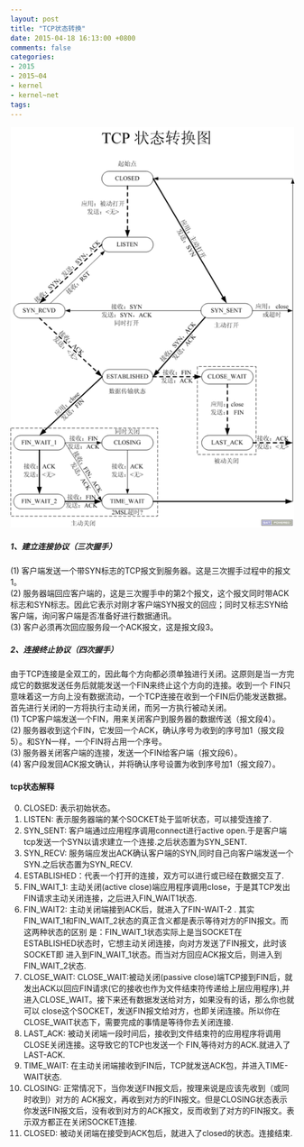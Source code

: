 ```yaml
---
layout: post
title: "TCP状态转换"
date: 2015-04-18 16:13:00 +0800
comments: false
categories:
- 2015
- 2015~04
- kernel
- kernel~net
tags:
---
```


![](/images/kernel/2015-04-18-1.png)  

##### 1、建立连接协议（三次握手）
(1) 客户端发送一个带SYN标志的TCP报文到服务器。这是三次握手过程中的报文1。  
(2) 服务器端回应客户端的，这是三次握手中的第2个报文，这个报文同时带ACK标志和SYN标志。因此它表示对刚才客户端SYN报文的回应；同时又标志SYN给客户端，询问客户端是否准备好进行数据通讯。  
(3) 客户必须再次回应服务段一个ACK报文，这是报文段3。  

##### 2、连接终止协议（四次握手）
  由于TCP连接是全双工的，因此每个方向都必须单独进行关闭。这原则是当一方完成它的数据发送任务后就能发送一个FIN来终止这个方向的连接。收到一个 FIN只意味着这一方向上没有数据流动，一个TCP连接在收到一个FIN后仍能发送数据。首先进行关闭的一方将执行主动关闭，而另一方执行被动关闭。  
(1) TCP客户端发送一个FIN，用来关闭客户到服务器的数据传送（报文段4）。  
(2) 服务器收到这个FIN，它发回一个ACK，确认序号为收到的序号加1（报文段5）。和SYN一样，一个FIN将占用一个序号。  
(3) 服务器关闭客户端的连接，发送一个FIN给客户端（报文段6）。  
(4) 客户段发回ACK报文确认，并将确认序号设置为收到序号加1（报文段7）。  


#### tcp状态解释

0. CLOSED: 表示初始状态。  
1. LISTEN: 表示服务器端的某个SOCKET处于监听状态，可以接受连接了.  
2. SYN_SENT: 客户端通过应用程序调用connect进行active open.于是客户端tcp发送一个SYN以请求建立一个连接.之后状态置为SYN_SENT.  
3. SYN_RECV: 服务端应发出ACK确认客户端的SYN,同时自己向客户端发送一个SYN.之后状态置为SYN_RECV.  
4. ESTABLISHED：代表一个打开的连接，双方可以进行或已经在数据交互了.  
5. FIN_WAIT_1: 主动关闭(active close)端应用程序调用close，于是其TCP发出FIN请求主动关闭连接，之后进入FIN_WAIT1状态.  
6. FIN_WAIT2: 主动关闭端接到ACK后，就进入了FIN-WAIT-2 . 其实FIN_WAIT_1和FIN_WAIT_2状态的真正含义都是表示等待对方的FIN报文。而这两种状态的区别 是：FIN_WAIT_1状态实际上是当SOCKET在ESTABLISHED状态时，它想主动关闭连接，向对方发送了FIN报文，此时该SOCKET即 进入到FIN_WAIT_1状态。而当对方回应ACK报文后，则进入到FIN_WAIT_2状态.  
7. CLOSE_WAIT: CLOSE_WAIT:被动关闭(passive close)端TCP接到FIN后，就发出ACK以回应FIN请求(它的接收也作为文件结束符传递给上层应用程序),并进入CLOSE_WAIT。接下来还有数据发送给对方，如果没有的话，那么你也就可以 close这个SOCKET，发送FIN报文给对方，也即关闭连接。所以你在CLOSE_WAIT状态下，需要完成的事情是等待你去关闭连接.  
8. LAST_ACK: 被动关闭端一段时间后，接收到文件结束符的应用程序将调用CLOSE关闭连接。这导致它的TCP也发送一个 FIN,等待对方的ACK.就进入了LAST-ACK.  
9. TIME_WAIT: 在主动关闭端接收到FIN后，TCP就发送ACK包，并进入TIME-WAIT状态.  
10. CLOSING: 正常情况下，当你发送FIN报文后，按理来说是应该先收到（或同时收到）对方的 ACK报文，再收到对方的FIN报文。但是CLOSING状态表示你发送FIN报文后，没有收到对方的ACK报文，反而收到了对方的FIN报文。表示双方都正在关闭SOCKET连接.  
11. CLOSED: 被动关闭端在接受到ACK包后，就进入了closed的状态。连接结束.  


